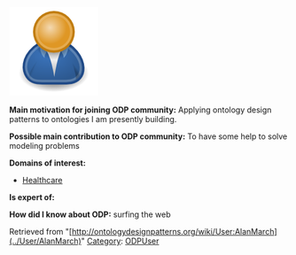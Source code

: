 [![Image:ODPUser.png](../images/a/a6/ODPUser.png)](../Image/ODPUser.png "Image:ODPUser.png")




  





__Main motivation for joining ODP community:__ Applying ontology design patterns to ontologies I am presently building.


__Possible main contribution to ODP community:__ To have some help to solve modeling problems


__Domains of interest:__



* [Healthcare](../Community/Healthcare "Community:Healthcare")


__Is expert of:__


  

__How did I know about ODP:__ surfing the web






Retrieved from "[http://ontologydesignpatterns.org/wiki/User:AlanMarch](../User/AlanMarch)"
 [Category](http://ontologydesignpatterns.org/wiki/Special:Categories "Special:Categories"): [ODPUser](../Category/ODPUser "Category:ODPUser")